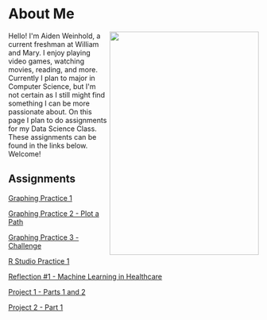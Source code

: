 
# About Me

<img src="DSC_3481.JPG" width="300" height="450" img align = "right" />

Hello! I'm Aiden Weinhold, a current freshman at William and Mary. I enjoy playing video games, watching movies, reading, and more. Currently I plan to major in Computer Science, but I'm not certain as I still might find something I can be more passionate about. On this page I plan to do assignments for my Data Science Class. These assignments can be found in the links below. Welcome!
## Assignments
[Graphing Practice 1](ballgraph.md)

[Graphing Practice 2 - Plot a Path](RStudioGraph.md)

[Graphing Practice 3 - Challenge](journey.md)

[R Studio Practice 1](Practice1.md)

[Reflection #1 - Machine Learning in Healthcare](Reflect1.md)

[Project 1 - Parts 1 and 2](Proj1.md)

[Project 2 - Part 1](Proj2-1.md)
